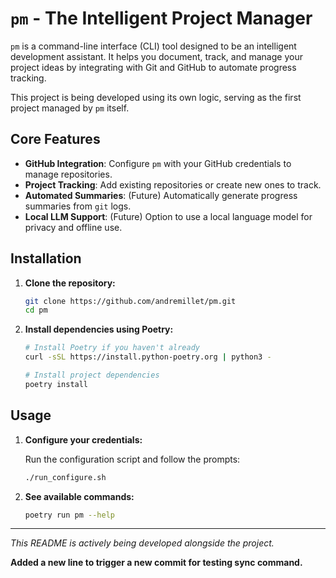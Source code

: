 # `pm` - The Intelligent Project Manager

`pm` is a command-line interface (CLI) tool designed to be an intelligent development assistant. It helps you document, track, and manage your project ideas by integrating with Git and GitHub to automate progress tracking.

This project is being developed using its own logic, serving as the first project managed by `pm` itself.

## Core Features

- **GitHub Integration**: Configure `pm` with your GitHub credentials to manage repositories.
- **Project Tracking**: Add existing repositories or create new ones to track.
- **Automated Summaries**: (Future) Automatically generate progress summaries from `git` logs.
- **Local LLM Support**: (Future) Option to use a local language model for privacy and offline use.

## Installation

1.  **Clone the repository:**
    ```bash
    git clone https://github.com/andremillet/pm.git
    cd pm
    ```

2.  **Install dependencies using Poetry:**
    ```bash
    # Install Poetry if you haven't already
    curl -sSL https://install.python-poetry.org | python3 -
    
    # Install project dependencies
    poetry install
    ```

## Usage

1.  **Configure your credentials:**

    Run the configuration script and follow the prompts:
    ```bash
    ./run_configure.sh
    ```

2.  **See available commands:**
    ```bash
    poetry run pm --help
    ```

---
*This README is actively being developed alongside the project.*

**Added a new line to trigger a new commit for testing sync command.**